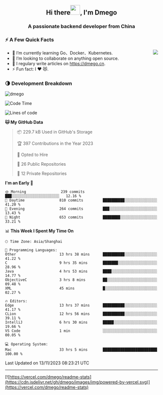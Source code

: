 <h2 align="center">Hi there<img src="https://cdn.jsdelivr.net/gh/dmego/images/img/Hi.gif" height="32" />, I'm Dmego </h2>
<h3 align="center">A passionate backend developer from China</h3>

### ⚡️ A Few Quick Facts

<img align="right" src="https://readme-stats-dmego.vercel.app/api?username=dmego&show_icons=true&icon_color=1573B3&hide_title=true&text_color=718096&bg_color=00000000&hide_border=true"/>

<ul>
    <li> 🌱 I’m currently learning Go、Docker、Kubernetes.</li>
    <li> 👯 I’m looking to collaborate on anything open source.</li>
    <li> 📝 I regulary write articles on <a href="https://dmego.cn">https://dmego.cn</a>.</li>
    <li> ⚡ Fun fact: I ❤️ 😻.</li>
</ul>

### 🌗 Development Breakdown

<img src="https://komarev.com/ghpvc/?username=dmego" alt="dmego" />

<!--START_SECTION:waka-->
![Code Time](http://img.shields.io/badge/Code%20Time-2%2C368%20hrs%202%20mins-blue)

![Lines of code](https://img.shields.io/badge/From%20Hello%20World%20I%27ve%20Written-680.9%20thousand%20lines%20of%20code-blue)

**🐱 My GitHub Data** 

> 📦 229.7 kB Used in GitHub's Storage 
 > 
> 🏆 397 Contributions in the Year 2023
 > 
> 💼 Opted to Hire
 > 
> 📜 26 Public Repositories 
 > 
> 🔑 12 Private Repositories 
 > 
**I'm an Early 🐤** 

```text
🌞 Morning                239 commits         ███░░░░░░░░░░░░░░░░░░░░░░   12.16 % 
🌆 Daytime                810 commits         ██████████░░░░░░░░░░░░░░░   41.20 % 
🌃 Evening                264 commits         ███░░░░░░░░░░░░░░░░░░░░░░   13.43 % 
🌙 Night                  653 commits         ████████░░░░░░░░░░░░░░░░░   33.21 % 
```


📊 **This Week I Spent My Time On** 

```text
🕑︎ Time Zone: Asia/Shanghai

💬 Programming Languages: 
Other                    13 hrs 38 mins      ██████████░░░░░░░░░░░░░░░   41.22 % 
C                        9 hrs 35 mins       ███████░░░░░░░░░░░░░░░░░░   28.96 % 
Java                     4 hrs 53 mins       ████░░░░░░░░░░░░░░░░░░░░░   14.77 % 
ObjectiveC               3 hrs 8 mins        ██░░░░░░░░░░░░░░░░░░░░░░░   09.48 % 
XML                      45 mins             █░░░░░░░░░░░░░░░░░░░░░░░░   02.27 % 

🔥 Editors: 
Edge                     13 hrs 37 mins      ██████████░░░░░░░░░░░░░░░   41.17 % 
CLion                    12 hrs 56 mins      ██████████░░░░░░░░░░░░░░░   39.11 % 
IntelliJ                 6 hrs 30 mins       █████░░░░░░░░░░░░░░░░░░░░   19.66 % 
VS Code                  1 min               ░░░░░░░░░░░░░░░░░░░░░░░░░   00.05 % 

💻 Operating System: 
Mac                      33 hrs 5 mins       █████████████████████████   100.00 % 
```


 Last Updated on 13/11/2023 08:23:21 UTC
<!--END_SECTION:waka-->

---

[![https://vercel.com/dmego/readme-stats](https://cdn.jsdelivr.net/gh/dmego/images/img/powered-by-vercel.svg)](https://vercel.com/dmego/readme-stats)

